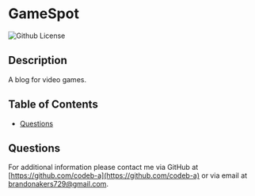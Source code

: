 # GameSpot
![Github License](https://img.shields.io/badge/License-MIT-yellow.svg)
## Description
A blog for video games.
## Table of Contents
* [Questions](#Questions)

## Questions
For additional information please contact me via GitHub at [https://github.com/codeb-a](https://github.com/codeb-a) or via email at [brandonakers729@gmail.com](mailto:brandonakers729@gmail.com?subject=[GitHub]%README%Generator).
